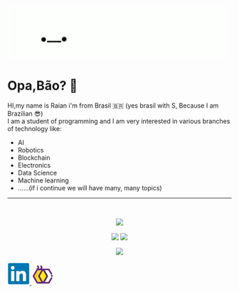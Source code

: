 <img src="HIHI.gif">

<h1> Opa,Bão? 👋</h1>

<p align = "center">
 
HI,my name is Raian i'm from Brasil 🇧🇷 (yes brasil with S, Because I am Brazilian 😎)<br> I am a student of programming
and I am very interested in various branches of technology like:
 
</p>

* AI
* Robotics
* Blockchain
* Electronics
* Data Science   
* Machine learning
* ......(if i continue we will have many, many topics)

<hr>

<br>
<p align = "center">
 <img height="285em" src="https://activity-graph.herokuapp.com/graph?username=RaianNolaco&theme=xcode">
</p> 



<p align = "center">
 <img height="160em"  src = "https://github-readme-stats.vercel.app/api?username=RaianNolaco&show_icons=true&theme=dark">
 <img height="160em"  src="https://github-readme-streak-stats.herokuapp.com/?user=RaianNolaco&show_icons=true&locale=en&layout=compact&theme=dark" />
</p>
<p align = "center">
 <img height="220" src = "https://github-readme-stats.vercel.app/api/top-langs/?username=RaianNolaco&theme=dark&layout=compact">
</p> 



<a href  = "https://www.linkedin.com/in/raian-nolaço-aba20815a/" target="_blank">
<img src ="https://raw.githubusercontent.com/devicons/devicon/master/icons/linkedin/linkedin-original.svg" width = "50">
</a>
<a href ="https://www.beecrowd.com.br/judge/pt/profile/624691">
<img src="e077f658776612311527fdb613ba8b54e8e5e92c_2_545x500.png" width = "50">
</a>




















<!--
**RaianNolaco/RaianNolaco** is a ✨ _special_ ✨ repository because its `README.md` (this file) appears on your GitHub profile.

Here are some ideas to get you started:

- 🔭 I’m currently working on ...
- 🌱 I’m currently learning ...
- 👯 I’m looking to collaborate on ...
- 🤔 I’m looking for help with ...
- 💬 Ask me about ...
- 📫 How to reach me: ...
- 😄 Pronouns: ...
- ⚡ Fun fact: ...
-->
